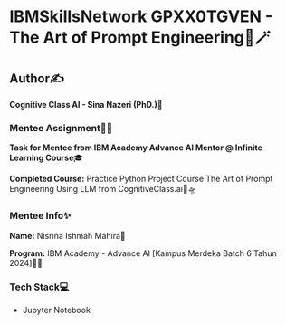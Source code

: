 # IBMSkillsNetwork GPXX0TGVEN - The Art of Prompt Engineering🌈🪄 

## Author✍️

**Cognitive Class AI - Sina Nazeri (PhD.)💎**

### Mentee Assignment📝📂

**Task for Mentee from IBM Academy Advance AI Mentor @ Infinite Learning Course**🎓

**Completed Course:** Practice Python Project Course The Art of Prompt Engineering Using LLM from CognitiveClass.ai🔭🛸

### Mentee Info✨

**Name:** Nisrina Ishmah Mahira🧕

**Program:** IBM Academy - Advance Al [Kampus Merdeka Batch 6 Tahun 2024]🏫🎉

### Tech Stack💻

* Jupyter Notebook
